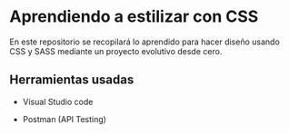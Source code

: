 # Aprendiendo a estilizar con CSS

En este repositorio se recopilará lo aprendido para hacer diseño usando CSS y SASS
mediante un proyecto evolutivo desde cero.

## Herramientas usadas

- Visual Studio code

- Postman (API Testing)